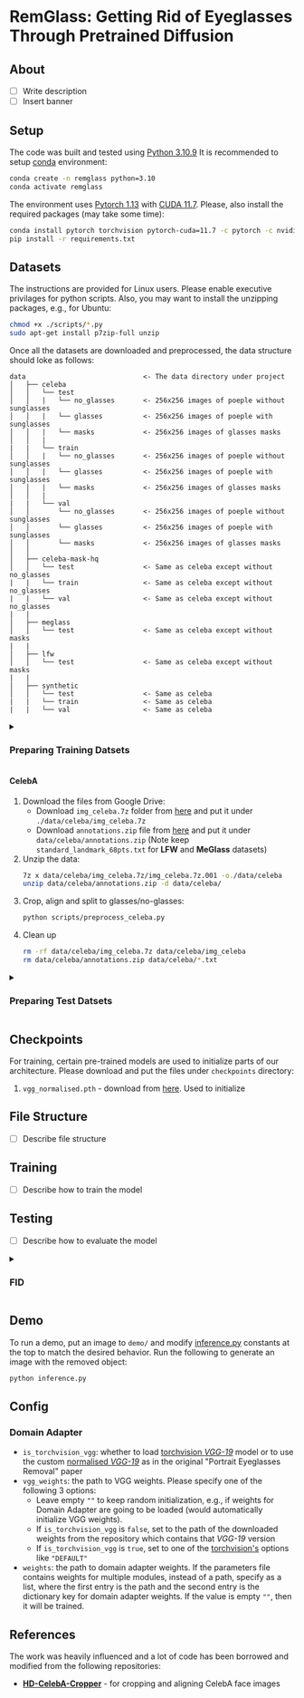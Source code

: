 # RemGlass: Getting Rid of Eyeglasses Through Pretrained Diffusion

## About

* [ ] Write description
* [ ] Insert banner

## Setup

The code was built and tested using [Python 3.10.9](https://www.python.org/downloads/release/python-3109/) It is recommended to setup [conda](https://conda.io/projects/conda/en/latest/user-guide/install/index.html) environment:
```bash
conda create -n remglass python=3.10
conda activate remglass
```

The environment uses [Pytorch 1.13](https://pytorch.org/blog/PyTorch-1.13-release/) with [CUDA 11.7](https://developer.nvidia.com/cuda-11-7-0-download-archive). Please, also install the required packages (may take some time):
```bash
conda install pytorch torchvision pytorch-cuda=11.7 -c pytorch -c nvidia
pip install -r requirements.txt
```

## Datasets

The instructions are provided for Linux users. Please enable executive privilages for python scripts. Also, you may want to install the unzipping packages, e.g., for Ubuntu:
```bash
chmod +x ./scripts/*.py
sudo apt-get install p7zip-full unzip
```

Once all the datasets are downloaded and preprocessed, the data structure should loke as follows:
```
data                             <- The data directory under project
│   ├── celeba
│   │   └── test
│   │   |   └── no_glasses       <- 256x256 images of poeple without sunglasses
│   │   |   └── glasses          <- 256x256 images of poeple with sunglasses
│   │   |   └── masks            <- 256x256 images of glasses masks
│   │   |
|   |   └── train
│   │   |   └── no_glasses       <- 256x256 images of poeple without sunglasses
│   │   |   └── glasses          <- 256x256 images of poeple with sunglasses
│   │   |   └── masks            <- 256x256 images of glasses masks
│   │   |
|   |   └── val
│   │       └── no_glasses       <- 256x256 images of poeple without sunglasses
│   │       └── glasses          <- 256x256 images of poeple with sunglasses
│   │       └── masks            <- 256x256 images of glasses masks
│   │
│   ├── celeba-mask-hq
│   │   └── test                 <- Same as celeba except without no_glasses
|   |   └── train                <- Same as celeba except without no_glasses
|   |   └── val                  <- Same as celeba except without no_glasses
|   |
│   ├── meglass
│   │   └── test                 <- Same as celeba except without masks
|   |
│   ├── lfw
│   │   └── test                 <- Same as celeba except without masks
|   |
│   ├── synthetic
│   │   └── test                 <- Same as celeba
|   |   └── train                <- Same as celeba
|   |   └── val                  <- Same as celeba

```

<details><summary><h3>Preparing Training Datsets</h3></summary>

#### CelebA Mask HQ (optional)

1. Download the files from Google Drive:
    * Download `CelebAMask-HQ.zip` folder from [here](https://drive.google.com/file/d/1badu11NqxGf6qM3PTTooQDJvQbejgbTv/view) and put it under `./data/celeba-mask-hq/CelebAMask-HQ.zip`
    * Download `annotations.zip` file from [here](https://drive.google.com/file/d/1xd-d1WRnbt3yJnwh5ORGZI3g-YS-fKM9/view) and put it under `data/celeba/annotations.zip` (_Note:_ you will need this file for `celeba`, so just put it there, _not_ in `celeba-mask-hq`)
3. Unzip the data:
    ```bash
    unzip data/celeba-mask-hq/CelebAMask-HQ.zip -d data/celeba-mask-hq
    ```
4. Split to train/val/test
    ```bash
    python scripts/preprocess_celeba_mask_hq.py
    ```
5. Clean up
    ```bash
    rm -rf data/celeba-mask-hq/CelebAMask-HQ data/celeba-mask-hq/CelebAMask-HQ.zip
    ```

#### Synthetic

1. Download the files from Google Drive:
    * Download `ALIGN_RESULT_V2.zip` from [here](https://drive.google.com/file/d/1X1qkozQbVyz5lUA8xd-lYfy1jauOji46/view) and place it under `data/synthetic/ALIGN_RESULT_V2.zip`
    * Download `synthetic_augment.zip` from [here](https://drive.google.com/file/d/1wqpiSaoiuWEm8fi2xKne40jtdpQlItGR/view?usp=sharing) and place it under `data/synthetic/synthetic_augment.zip`
2. Unzip the data
    ```bash
    unzip data/synthetic/ALIGN_RESULT_v2.zip -d data/synthetic
    unzip data/synthetic/synthetic_augment.zip -d data/synthetic
    ```
3. Generate shadow labels and split to glasses and their labels:
    ```bash
    python scripts/preprocess_synthetic.py
    ```
4. Cleanup the workspace:
    ```bash
    rm -rf data/synthetic/ALIGN_RESULT_v2 data/synthetic/ALIGN_RESULT_v2.zip data/synthetic/synthetic_augment.zip
    ```

</details>

#### CelebA

1. Download the files from Google Drive:
    * Download `img_celeba.7z` folder from [here](https://drive.google.com/drive/folders/0B7EVK8r0v71peklHb0pGdDl6R28?resourcekey=0-f5cwz-nTIQC3KsBn3wFn7A) and put it under `./data/celeba/img_celeba.7z`
    * Download `annotations.zip` file from [here](https://drive.google.com/file/d/1xd-d1WRnbt3yJnwh5ORGZI3g-YS-fKM9/view) and put it under `data/celeba/annotations.zip` (Note keep `standard_landmark_68pts.txt` for **LFW** and **MeGlass** datasets)
3. Unzip the data:
    ```bash
    7z x data/celeba/img_celeba.7z/img_celeba.7z.001 -o./data/celeba
    unzip data/celeba/annotations.zip -d data/celeba/
    ```
4. Crop, align and split to glasses/no-glasses:
    ```bash
    python scripts/preprocess_celeba.py
    ```
5. Clean up
    ```bash
    rm -rf data/celeba/img_celeba.7z data/celeba/img_celeba
    rm data/celeba/annotations.zip data/celeba/*.txt
    ```

</details>


<details><summary><h3>Preparing Test Datsets</h3></summary>

### FFHQ

1. Download the resized data from Kaggle, face model from GitHub and its weights form Google Drive:
    * Download `archive.zip` from [here](https://www.kaggle.com/datasets/xhlulu/flickrfaceshq-dataset-nvidia-resized-256px) and put it under `data/ffhq/archive.zip`
    * Download `face-parsing.PyTorch-master.zip` from [here](https://github.com/zllrunning/face-parsing.PyTorch) and place it under `data/ffqh/face-parsing.PyTorch-master.zip`
    * Download `79999_iter.pth` from [here](https://drive.google.com/file/d/154JgKpzCPW82qINcVieuPH3fZ2e0P812/view) and put it under `data/ffhq/79999_iter.pth`
2. Unzip the data:
    ```bash
    unzip data/ffhq/archive.zip -d data/ffhq
    unzip data/ffhq/face-parsing.PyTorch-master.zip -d data/ffhq
    ```
3. Crop, align and split to glasses/no-glasses:
    ```bash
    python scripts/preprocess_ffhq.py
    ```
4. Clean up
    ```bash
    rm -rf data/ffhq/resized data/ffhq/face-parsing.PyTorch-master
    rm data/ffhq/archive.zip data/ffhq/face-parsing.PyTorch-master.zip data/ffhq/79999_iter.pth
    ```

### LFW

1. Download the files from the official host:
    * Download `lfw.tgz` from [here](http://vis-www.cs.umass.edu/lfw/lfw.tgz) and put it under `data/lfw/lfw.tgz`
    * Download `lfw_attributes.txt` from [here](https://www.cs.columbia.edu/CAVE/databases/pubfig/download/lfw_attributes.txt) and place it under `data/lfw/lfw_attributes.txt`
    * Download the 68 landmarks predictor from [here](http://dlib.net/files/shape_predictor_68_face_landmarks.dat.bz2) and place it under `data/lfw/shape_predictor_68_face_landmarks.dat.bz2` (keep it for **MeGlass**)
    * Download `standard_landmark_68pts.txt` from [here](https://drive.google.com/file/d/1xd-d1WRnbt3yJnwh5ORGZI3g-YS-fKM9/view) and place under `data/celeba/standard_landmark_68pts.txt` (yes, under `celeba`, not `lfw` - you may already have it)
2. Unzip the data:
    ```bash
    tar zxvf ./data/lfw/lfw.tgz -C data/lfw
    bunzip2 data/lfw/shape_predictor_68_face_landmarks.dat.bz2
    ```
3. Split the dataset:
    ```bash
    python scripts/preprocess_lfw.py
    ```
4. Clean up the directory
    ```bash
    rm -rf ./data/lfw/lfw
    rm data/lfw/lfw.tgz data/lfw/lfw_attributes.txt data/lfw/shape_predictor_68_face_landmarks.dat
    ```

#### MeGlass

1. Download the files from Baidu Yun and Github:
    * Download `MeGlass_ori.zip` from [here](https://pan.baidu.com/s/17EBZz3LkQzyn44VL45udTg) and place it under `data/meglass/MeGlass_ori.zip`
    * Download all `.txt` files from [here](https://github.com/cleardusk/MeGlass/tree/master/test) and place them under `data/meglass/*.txt`
    * Download the 68 landmarks predictor from [here](http://dlib.net/files/shape_predictor_68_face_landmarks.dat.bz2) and place it under `data/lfw/shape_predictor_68_face_landmarks.dat.bz2` (yes, under `lfw`, not `meglass` - you may already have it)
    * Download `standard_landmark_68pts.txt` from [here](https://drive.google.com/file/d/1xd-d1WRnbt3yJnwh5ORGZI3g-YS-fKM9/view) and place under `data/celeba/standard_landmark_68pts.txt` (yes, under `celeba`, not `meglass` - you may already have it)
2. Unzip the data
    ```bash
    unzip data/meglass/MeGlass_ori.zip -d data/meglass
    bunzip2 data/lfw/shape_predictor_68_face_landmarks.dat.bz2
    ```
3. Crop, align and split to glasses/no-glasses:
    ```bash
    python scripts/preprocess_meglass.py
    ```
4. Clean up the directory:
    ```bash
    rm -rf data/meglass/MeGlass_ori data/meglass/*.txt
    rm data/meglass/MeGlass_ori.zip data/meglass/shape_predictor_68_face_landmarks.dat
    ```

</details>

## Checkpoints

For training, certain pre-trained models are used to initialize parts of our architecture. Please download and put the files under `checkpoints` directory:
1. `vgg_normalised.pth` - download from [here](https://drive.google.com/file/d/1EpkBA2K2eYILDSyPTt0fztz59UjAIpZU/view). Used to initialize 

## File Structure
* [ ] Describe file structure

## Training
* [ ] Describe how to train the model

## Testing
* [ ] Describe how to evaluate the model



<details><summary><h3>FID</h3></summary>




1. Install Package:

   ```bash
   pip install pytorch-fid
   ```

2. Run:

   ```bash
   python -m pytorch_fid data/meglass/test_x data/lfw/test_x --device cuda:0
   ```

   ```bash
   (base) ➜  remglass git:(main) ✗ python -m pytorch_fid data/meglass/test_x data/lfw/test_x --device cuda:0
   100%|█████████████████████████████████████████████████████████████████████████████████████████████| 297/297 [00:16<00:00, 18.27it/s]
   100%|█████████████████████████████████████████████████████████████████████████████████████████████| 4/4 [00:00<00:00,  8.40it/s]
   FID:  180.22132973432053
   ```

</details>


</details>

## Demo
To run a demo, put an image to `demo/` and modify [inference.py](inference.py) constants at the top to match the desired behavior. Run the following to generate an image with the removed object:
```bash
python inference.py
```

## Config

### Domain Adapter
* `is_torchvision_vgg`: whether to load [torchvision _VGG-19_](https://pytorch.org/vision/main/models/generated/torchvision.models.vgg19.html#torchvision.models.vgg19) model or to use the custom [normalised _VGG-19_](https://github.com/naoto0804/pytorch-AdaIN) as in the original "Portrait Eyeglasses Removal" paper
* `vgg_weights`: the path to VGG weights. Please specify one of the following 3 options:
    * Leave empty `""` to keep random initialization, e.g., if weights for Domain Adapter are going to be loaded (would automatically initialize VGG weights).
    * If `is_torchvision_vgg` is `false`, set to the path of the downloaded weights from the repository which contains that _VGG-19_ version
    * If `is_torchvision_vgg` is `true`, set to one of the [torchvision's](https://pytorch.org/vision/main/models/generated/torchvision.models.vgg19.html#torchvision.models.VGG19_Weights) options like `"DEFAULT"`
* `weights`: the path to domain adapter weights. If the parameters file contains weights for multiple modules, instead of a path, specify as a list, where the first entry is the path and the second entry is the dictionary key for domain adapter weights. If the value is empty `""`, then it will be trained.

## References
The work was heavily influenced and a lot of code has been borrowed and modified from the following repositories:
* **[HD-CelebA-Cropper](https://github.com/LynnHo/HD-CelebA-Cropper)** - for cropping and aligning CelebA face images
